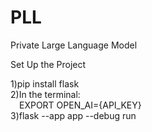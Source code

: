 # PLL
Private Large Language Model

Set Up the Project

1)pip install flask <br/>
2)In the terminal: <br/>
&emsp;EXPORT OPEN_AI={API_KEY} <br/>
3)flask --app app --debug run  

